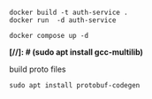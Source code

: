 ```shell

docker build -t auth-service .
docker run  -d auth-service
```

```shell
docker compose up -d
```

**[//]: # (sudo apt install gcc-multilib)**

build proto files

```shell
sudo apt install protobuf-codegen
```